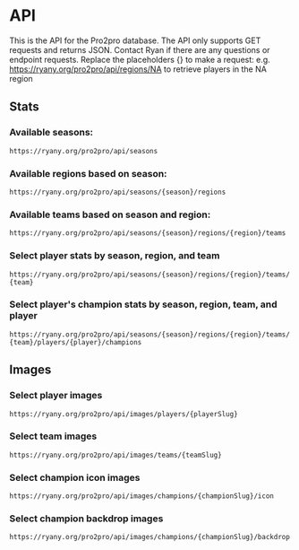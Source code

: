 # API
This is the API for the Pro2pro database. The API only supports GET requests and returns JSON.
Contact Ryan if there are any questions or endpoint requests.
Replace the placeholders {} to make a request:
  e.g. https://ryany.org/pro2pro/api/regions/NA to retrieve players in the NA region

## Stats
### Available seasons:
  `https://ryany.org/pro2pro/api/seasons`

### Available regions based on season:
  `https://ryany.org/pro2pro/api/seasons/{season}/regions`

### Available teams based on season and region:
  `https://ryany.org/pro2pro/api/seasons/{season}/regions/{region}/teams`

### Select player stats by season, region, and team
  `https://ryany.org/pro2pro/api/seasons/{season}/regions/{region}/teams/{team}`

### Select player's champion stats by season, region, team, and player
  `https://ryany.org/pro2pro/api/seasons/{season}/regions/{region}/teams/{team}/players/{player}/champions`

## Images
### Select player images
  `https://ryany.org/pro2pro/api/images/players/{playerSlug}`

### Select team images
  `https://ryany.org/pro2pro/api/images/teams/{teamSlug}`

### Select champion icon images
  `https://ryany.org/pro2pro/api/images/champions/{championSlug}/icon`

### Select champion backdrop images
  `https://ryany.org/pro2pro/api/images/champions/{championSlug}/backdrop`
